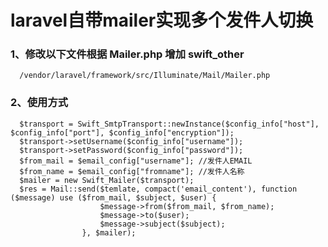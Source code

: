 # laravel自带mailer实现多个发件人切换
  
### 1、修改以下文件根据 Mailer.php 增加 swift_other
      /vendor/laravel/framework/src/Illuminate/Mail/Mailer.php

### 2、使用方式
      $transport = Swift_SmtpTransport::newInstance($config_info["host"], $config_info["port"], $config_info["encryption"]);
      $transport->setUsername($config_info["username"]);
      $transport->setPassword($config_info["password"]);
      $from_mail = $email_config["username"]; //发件人EMAIL
      $from_name = $email_config["fromname"]; //发件人名称
      $mailer = new Swift_Mailer($transport);
      $res = Mail::send($temlate, compact('email_content'), function ($message) use ($from_mail, $subject, $user) {
                        $message->from($from_mail, $from_name);
                        $message->to($user);
                        $message->subject($subject);
                    }, $mailer);
